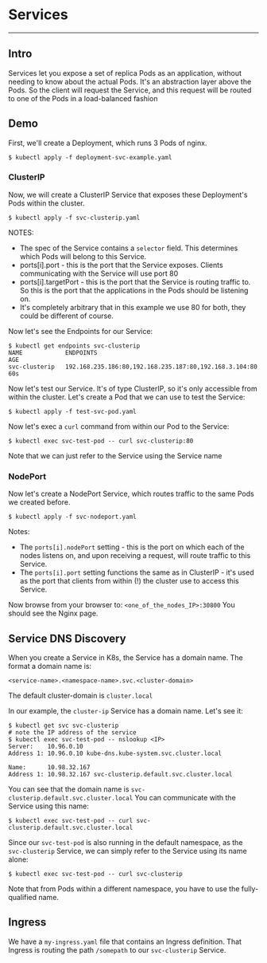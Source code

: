 
# Services
---

## Intro
Services let you expose a set of replica Pods as an application, without needing to know
about the actual Pods. It's an abstraction layer above the Pods. So the client will request
the Service, and this request will be routed to one of the Pods in a load-balanced fashion

## Demo
First, we'll create a Deployment, which runs 3 Pods of nginx.
```
$ kubectl apply -f deployment-svc-example.yaml
```

### ClusterIP
Now, we will create a ClusterIP Service that exposes these Deployment's Pods within the cluster.
```
$ kubectl apply -f svc-clusterip.yaml
```

NOTES:
* The spec of the Service contains a `selector` field. This determines which Pods will belong to this Service.
* ports[i].port - this is the port that the Service exposes. Clients communicating with the Service will use port 80
* ports[i].targetPort - this is the port that the Service is routing traffic to. So this is the port that the applications in the Pods should be listening on.
* It's completely arbitrary that in this example we use 80 for both, they could be different of course.

Now let's see the Endpoints for our Service:
```
$ kubectl get endpoints svc-clusterip
NAME            ENDPOINTS                                                AGE
svc-clusterip   192.168.235.186:80,192.168.235.187:80,192.168.3.104:80   60s
```

Now let's test our Service. It's of type ClusterIP, so it's only accessible from within the cluster. 
Let's create a Pod that we can use to test the Service:
```
$ kubectl apply -f test-svc-pod.yaml
```

Now let's exec a `curl` command from within our Pod to the Service:
```
$ kubectl exec svc-test-pod -- curl svc-clusterip:80
```

Note that we can just refer to the Service using the Service name

### NodePort
Now let's create a NodePort Service, which routes traffic to the same Pods we created before.

```
$ kubectl apply -f svc-nodeport.yaml
```

Notes:
* The `ports[i].nodePort` setting - this is the port on which each of the nodes listens on, and upon receiving a request, will route
traffic to this Service.
* The `ports[i].port` setting functions the same as in ClusterIP - it's used as the port that clients from within (!) the cluster use to access
this Service.

Now browse from your browser to: `<one_of_the_nodes_IP>:30800` 
You should see the Nginx page.

## Service DNS Discovery
When you create a Service in K8s, the Service has a domain name. The format a domain name is:
```
<service-name>.<namespace-name>.svc.<cluster-domain>
```

The default cluster-domain is `cluster.local`

In our example, the `cluster-ip` Service has a domain name. Let's see it:
```
$ kubectl get svc svc-clusterip
# note the IP address of the service
$ kubectl exec svc-test-pod -- nslookup <IP>
Server:    10.96.0.10
Address 1: 10.96.0.10 kube-dns.kube-system.svc.cluster.local

Name:      10.98.32.167
Address 1: 10.98.32.167 svc-clusterip.default.svc.cluster.local
```

You can see that the domain name is `svc-clusterip.default.svc.cluster.local`
You can communicate with the Service using this name:
```
$ kubectl exec svc-test-pod -- curl svc-clusterip.default.svc.cluster.local
```

Since our `svc-test-pod` is also running in the default namespace, as the `svc-clusterip` Service, we can simply refer to the Service
using its name alone:

```
$ kubectl exec svc-test-pod -- curl svc-clusterip
```

Note that from Pods within a different namespace, you have to use the fully-qualified name.

## Ingress
We have a `my-ingress.yaml` file that contains an Ingress definition. That Ingress is routing the path `/somepath` 
to our `svc-clusterip` Service.

